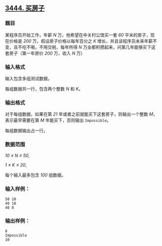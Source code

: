 ## [3444. 买房子](https://www.acwing.com/problem/content/3447/)

### 题目

某程序员开始工作，年薪 *N* 万，他希望在中关村公馆买一套 *60* 平米的房子，现在价格是 *200* 万，假设房子价格以每年百分之 *K* 增长，并且该程序员未来年薪不变，且不吃不喝，不用交税，每年所得 *N* 万全都积攒起来，问第几年能够买下这套房子（第一年房价 *200* 万，收入 *N* 万）

### 输入格式

输入包含多组测试数据。

每组数据共一行，包含两个整数 *N* 和 *K*。

### 输出格式

对于每组数据，如果在第 *21* 年或者之前就能买下这套房子，则输出一个整数 *M*，表示最早需要在第 *M* 年能买下，否则输出 `Impossible`。

每组数据输出占一行。

### 数据范围

*10 ≤ N ≤ 50*,

*1 ≤ K ≤ 20*,

每个输入最多包含 *100* 组数据。

### 输入样例：

```
50 10
40 10
40 8
```

### 输出样例：

```
8
Impossible
10
```
